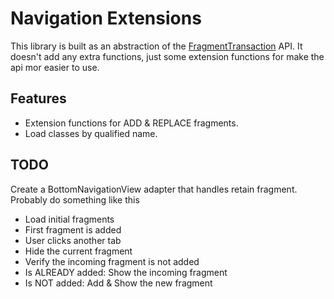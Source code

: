 # Navigation Extensions

This library is built as an abstraction of the [FragmentTransaction](https://developer.android.com/reference/androidx/fragment/app/FragmentTransaction) API.
It doesn't add any extra functions, just some extension functions for make the api mor easier to use.

## Features
 - Extension functions for ADD & REPLACE fragments.
 - Load classes by qualified name.

## TODO
Create a BottomNavigationView adapter that handles retain fragment. Probably do something like this
 - Load initial fragments
 - First fragment is added
 - User clicks another tab
 - Hide the current fragment
 - Verify the incoming fragment is not added
  - Is ALREADY added: Show the incoming fragment
  - Is NOT added: Add & Show the new fragment
